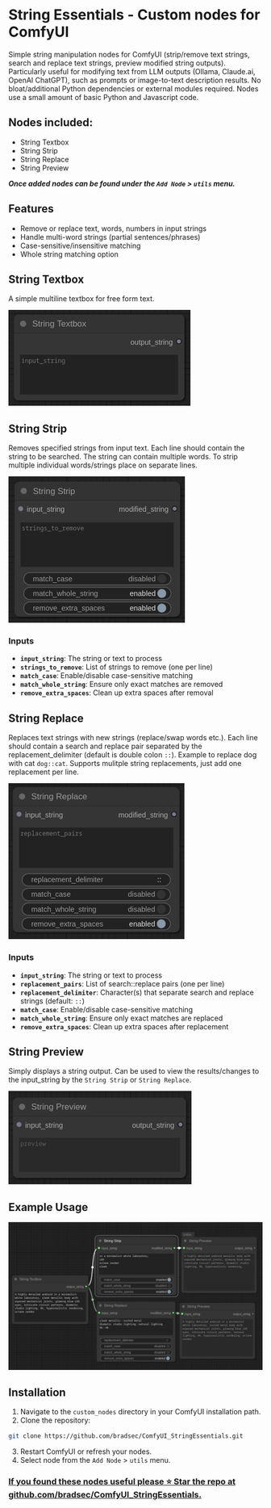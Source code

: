 # String Essentials - Custom nodes for ComfyUI

Simple string manipulation nodes for ComfyUI (strip/remove text strings, search and replace text strings, preview modified string outputs). Particularly useful for modifying text from LLM outputs (Ollama, Claude.ai, OpenAI ChatGPT), such as prompts or image-to-text description results. No bloat/additional Python dependencies or external modules required. Nodes use a small amount of basic Python and Javascript code.

## Nodes included:

- String Textbox
- String Strip
- String Replace
- String Preview

***Once added nodes can be found under the `Add Node` > `utils` menu.***

## Features
- Remove or replace text, words, numbers in input strings
- Handle multi-word strings (partial sentences/phrases)
- Case-sensitive/insensitive matching
- Whole string matching option

## String Textbox
A simple multiline textbox for free form text.  
  
![stringtextbox](images/stringtextbox.png)  
  
## String Strip
Removes specified strings from input text. Each line should contain the string to be searched. The string can contain multiple words. To strip multiple individual words/strings place on separate lines.

![stringstrip](images/stringstrip.png)

### Inputs
- **`input_string`**: The string or text to process
- **`strings_to_remove`**: List of strings to remove (one per line)
- **`match_case`**: Enable/disable case-sensitive matching
- **`match_whole_string`**: Ensure only exact matches are removed
- **`remove_extra_spaces`**: Clean up extra spaces after removal

## String Replace
Replaces text strings with new strings (replace/swap words etc.). Each line should contain a search and replace pair separated by the replacement_delimiter (default is double colon `::`). Example to replace dog with cat `dog::cat`. Supports mulitple string replacements, just add one replacement per line.

![stringreplace](images/stringreplace.png)

### Inputs
- **`input_string`**: The string or text to process
- **`replacement_pairs`**: List of search::replace pairs (one per line)
- **`replacement_delimiter`**: Character(s) that separate search and replace strings (default: `::`)
- **`match_case`**: Enable/disable case-sensitive matching
- **`match_whole_string`**: Ensure only exact matches are replaced
- **`remove_extra_spaces`**: Clean up extra spaces after replacement

## String Preview
Simply displays a string output. Can be used to view the results/changes to the input_string by the `String Strip` or `String Replace`.  
  
![stringpreview](images/stringpreview.png)
  
## Example Usage  
  
![exampleusage](images/exampleusage.png)


## Installation
1. Navigate to the `custom_nodes` directory in your ComfyUI installation path.
2. Clone the repository:
```bash
git clone https://github.com/bradsec/ComfyUI_StringEssentials.git
```
3. Restart ComfyUI or refresh your nodes.
4. Select node from the `Add Node` > `utils` menu.


### [If you found these nodes useful please ⭐ Star the repo at github.com/bradsec/ComfyUI_StringEssentials.](https://github.com/bradsec/ComfyUI_StringEssentials "BRADSEC ComfyUI_StringEssentials")

